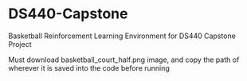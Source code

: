 # DS440-Capstone
Basketball Reinforcement Learning Environment for DS440 Capstone Project

Must download basketball_court_half.png image, and copy the path of wherever it is saved into the code before running
